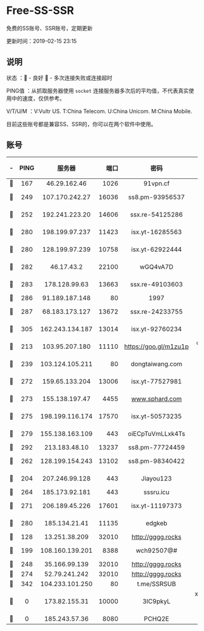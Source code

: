 # Free-SS-SSR

免费的SS账号、SSR账号，定期更新

更新时间：2019-02-15 23:15

## 说明

状态     ：🙂 - 良好 🙁 - 多次连接失败或连接超时

PING值   ：从抓取服务器使用 `socket` 连接服务器多次后的平均值，不代表真实使用中的速度，仅供参考。

V/T/U/M  ：V:Vultr US. T:China Telecom. U:China Unicom. M:China Mobile.

目前这些账号都是兼容SS、SSR的，你可以在两个软件中使用。

## 账号

|-|PING|服务器|端口|密码|加密方式|区域|V/T/U/M|
|:----:|:----:|:-----:|-----:|:----:|:----:|:----:|:----:|
|🙂|167|46.29.162.46|1026|91vpn.cf|rc4-md5|RU|9↑/10↑/10↑/10↑|
|🙂|249|107.170.242.27|16036|ss8.pm-93956537|aes-256-cfb|US|10↑/10↑/9↑/10↑|
|🙂|252|192.241.223.20|14606|ssx.re-54125286|aes-256-cfb|US|10↑/10↑/9↑/10↑|
|🙂|280|198.199.97.237|11423|isx.yt-16285563|aes-256-cfb|US|10↑/10↑/10↑/10↑|
|🙂|280|128.199.97.239|10758|isx.yt-62922444|aes-256-cfb|SG|9↑/10↑/9↑/10↑|
|🙂|282|46.17.43.2|22100|wGQ4vA7D|aes-256-gcm|RU|5↓/10↑/10↑/10↑|
|🙂|283|178.128.99.63|13663|ssx.re-49103603|aes-256-cfb|SG|10↑/10↑/9↑/10↑|
|🙂|286|91.189.187.148|80|1997|chacha20|US|5↑/5↑/4↑/9↑|
|🙂|287|68.183.173.127|13672|ssx.re-24233755|aes-256-cfb|US|10↑/10↑/10↑/10↑|
|🙂|305|162.243.134.187|13014|isx.yt-92760234|aes-256-cfb|US|10↑/10↑/9↑/10↑|
|🙂|213|103.95.207.180|11110|https://goo.gl/m1zu1p|chacha20-ietf|US|8↑/9↑/9↓/9↑|
|🙂|239|103.124.105.211|80|dongtaiwang.com|aes-256-cfb|US|10↑/10↑/10↑/10↑|
|🙂|272|159.65.133.204|13006|isx.yt-77527981|aes-256-cfb|SG|10↑/10↑/10↑/10↑|
|🙂|273|155.138.197.47|4455|www.sphard.com|aes-256-cfb|US|6↑/9↑/9↑/8↑|
|🙂|275|198.199.116.174|17570|isx.yt-50573235|aes-256-cfb|US|10↑/10↑/10↑/10↑|
|🙂|279|155.138.163.109|443|oiECpTuVmLLxk4Ts|aes-256-cfb|US|4↓/10↑/10↑/10↑|
|🙂|292|213.183.48.10|13237|ss8.pm-77724459|rc4-md5|RU|9↑/10↑/10↑/10↑|
|🙂|262|128.199.154.243|13102|ss8.pm-98340422|aes-256-cfb|SG|10↑/10↑/10↑/10↑|
|🙁|204|207.246.99.128|443|Jiayou123|aes-256-cfb|US|7↑/8↑/8↑/10↑|
|🙁|264|185.173.92.181|443|sssru.icu|rc4-md5|RU|10↑/10↑/10↑/10↑|
|🙁|271|206.189.45.226|17601|isx.yt-11197373|aes-256-cfb|SG|10↑/10↑/10↑/10↑|
|🙁|280|185.134.21.41|11135|edgkeb|aes-256-cfb|GB|10↑/10↑/10↑/10↑|
|🙁|128|13.251.38.209|32010|http://gggg.rocks|chacha20|SG|9↑/10↑/9↑/10↑|
|🙁|199|108.160.139.201|8388|wch92507@#|aes-256-cfb|JP|5↑/10↑/10↑/10↑|
|🙁|248|35.166.99.139|32010|http://gggg.rocks|chacha20|US|9↑/8↑/9↑/9↑|
|🙁|274|52.79.241.242|32010|http://gggg.rocks|chacha20|KR|10↑/9↑/9↑/10↑|
|🙁|342|104.233.101.250|80|t.me/SSRSUB|rc4-md5|CA|10↑/10↑/10↑/10↑|
|🙁|0|173.82.155.31|10000|3IC9pkyL|xchacha20-ietf-poly1305|US|9↓/10↑/10↑/9↓|
|🙁|0|185.243.57.36|8080|PCHQ2E|rc4-md5|US|10↑/10↑/10↑/10↑|
